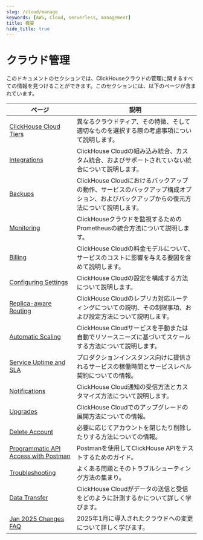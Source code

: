 ```yaml
---
slug: /cloud/manage
keywords: [AWS, Cloud, serverless, management]
title: 概要
hide_title: true
---
```



# クラウド管理 

このドキュメントのセクションでは、ClickHouseクラウドの管理に関するすべての情報を見つけることができます。このセクションには、以下のページが含まれています。

| ページ                                                                  | 説明                                                                                                                                     |
|-----------------------------------------------------------------------|-----------------------------------------------------------------------------------------------------------------------------------------|
| [ClickHouse Cloud Tiers](/cloud/manage/cloud-tiers)           | 異なるクラウドティア、その特徴、そして適切なものを選択する際の考慮事項について説明します。                                          |
| [Integrations](/manage/integrations)                          | ClickHouse Cloudの組み込み統合、カスタム統合、およびサポートされていない統合について説明します。                                      |
| [Backups](/cloud/manage/backups)                              | ClickHouse Cloudにおけるバックアップの動作、サービスのバックアップ構成オプション、およびバックアップからの復元方法について説明します。 |
| [Monitoring](/integrations/prometheus)                        | ClickHouseクラウドを監視するためのPrometheusの統合方法について説明します。                                                            |
| [Billing](/cloud/manage/billing/overview)                     | ClickHouse Cloudの料金モデルについて、サービスのコストに影響を与える要因を含めて説明します。                                            |
| [Configuring Settings](/manage/settings)                      | ClickHouse Cloudの設定を構成する方法について説明します。                                                                                 |
| [Replica-aware Routing](/manage/replica-aware-routing)        | ClickHouse Cloudのレプリカ対応ルーティングについての説明、その制限事項、および設定方法について説明します。                                |
| [Automatic Scaling](/manage/scaling)                          | ClickHouse Cloudサービスを手動または自動でリソースニーズに基づいてスケールする方法について説明します。                                   |
| [Service Uptime and SLA](/cloud/manage/service-uptime)        | プロダクションインスタンス向けに提供されるサービスの稼働時間とサービスレベル契約についての情報。                                        |
| [Notifications](/cloud/notifications)                         | ClickHouse Cloud通知の受信方法とカスタマイズ方法について説明します。                                                                    |
| [Upgrades](/manage/updates)                                   | ClickHouse Cloudでのアップグレードの展開方法についての情報。                                                                             |
| [Delete Account](/cloud/manage/close_account)                 | 必要に応じてアカウントを閉じたり削除したりする方法についての情報。                                                                     |
| [Programmatic API Access with Postman](/cloud/manage/postman) | Postmanを使用してClickHouse APIをテストするためのガイド。                                                                               |
| [Troubleshooting](/faq/troubleshooting)                       | よくある問題とそのトラブルシューティング方法の集まり。                                                                                   |
| [Data Transfer](./network-data-transfer.mdx)                          | ClickHouse Cloudがデータの送信と受信をどのように計測するかについて詳しく学びます。                                                    |
| [Jan 2025 Changes FAQ](./jan2025_faq/index.md)                        | 2025年1月に導入されたクラウドへの変更について詳しく学びます。                                                                          |
